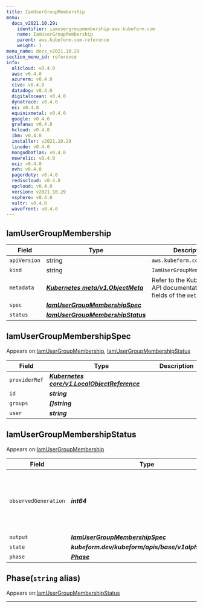 ```yaml
---
title: IamUserGroupMembership
menu:
  docs_v2021.10.29:
    identifier: iamusergroupmembership-aws.kubeform.com
    name: IamUserGroupMembership
    parent: aws.kubeform.com-reference
    weight: 1
menu_name: docs_v2021.10.29
section_menu_id: reference
info:
  alicloud: v0.4.0
  aws: v0.4.0
  azurerm: v0.4.0
  civo: v0.4.0
  datadog: v0.4.0
  digitalocean: v0.4.0
  dynatrace: v0.4.0
  ec: v0.4.0
  equinixmetal: v0.4.0
  google: v0.4.0
  grafana: v0.4.0
  hcloud: v0.4.0
  ibm: v0.4.0
  installer: v2021.10.29
  linode: v0.4.0
  mongodbatlas: v0.4.0
  newrelic: v0.4.0
  oci: v0.4.0
  ovh: v0.4.0
  pagerduty: v0.4.0
  rediscloud: v0.4.0
  upcloud: v0.4.0
  version: v2021.10.29
  vsphere: v0.4.0
  vultr: v0.4.0
  wavefront: v0.4.0
---
```


## IamUserGroupMembership
| Field | Type | Description |
| ------ | ----- | ----------- |
| `apiVersion` | string | `aws.kubeform.com/v1alpha1` |
|    `kind` | string | `IamUserGroupMembership` |
| `metadata` | ***[Kubernetes meta/v1.ObjectMeta](https://v1-18.docs.kubernetes.io/docs/reference/generated/kubernetes-api/v1.18/#objectmeta-v1-meta)***|Refer to the Kubernetes API documentation for the fields of the `metadata` field.|
| `spec` | ***[IamUserGroupMembershipSpec](#iamusergroupmembershipspec)***||
| `status` | ***[IamUserGroupMembershipStatus](#iamusergroupmembershipstatus)***||
## IamUserGroupMembershipSpec

Appears on:[IamUserGroupMembership](#iamusergroupmembership), [IamUserGroupMembershipStatus](#iamusergroupmembershipstatus)

| Field | Type | Description |
| ------ | ----- | ----------- |
| `providerRef` | ***[Kubernetes core/v1.LocalObjectReference](https://v1-18.docs.kubernetes.io/docs/reference/generated/kubernetes-api/v1.18/#localobjectreference-v1-core)***||
| `id` | ***string***||
| `groups` | ***[]string***||
| `user` | ***string***||
## IamUserGroupMembershipStatus

Appears on:[IamUserGroupMembership](#iamusergroupmembership)

| Field | Type | Description |
| ------ | ----- | ----------- |
| `observedGeneration` | ***int64***| ***(Optional)*** Resource generation, which is updated on mutation by the API Server.|
| `output` | ***[IamUserGroupMembershipSpec](#iamusergroupmembershipspec)***| ***(Optional)*** |
| `state` | ***kubeform.dev/kubeform/apis/base/v1alpha1.State***| ***(Optional)*** |
| `phase` | ***[Phase](#phase)***| ***(Optional)*** |
## Phase(`string` alias)

Appears on:[IamUserGroupMembershipStatus](#iamusergroupmembershipstatus)

---
